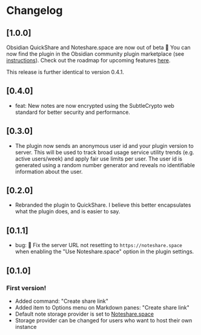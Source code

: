 # Changelog

## [1.0.0]

Obsidian QuickShare and Noteshare.space are now out of beta 🚀 You can now find the plugin
in the Obsidian community plugin marketplace (see [instructions](https://noteshare.space/install)).
Check out the roadmap for upcoming features [here](https://noteshare.space/roadmap).

This release is further identical to version 0.4.1.

## [0.4.0]

- feat: New notes are now encrypted using the SubtleCrypto web standard for better security and performance.
## [0.3.0]

- The plugin now sends an anonymous user id and your plugin version to server. This will be used to track broad usage service utility trends (e.g. active users/week) and apply fair use limits per user. The user id is generated using a random number generator and reveals no identifiable information about the user.
## [0.2.0]

- Rebranded the plugin to QuickShare. I believe this better encapsulates what the plugin does, and is easier to say.

## [0.1.1]


- bug: 🐛 Fix the server URL not resetting to `https://noteshare.space` when enabling the "Use Noteshare.space" option in the plugin settings.

## [0.1.0]

### First version! 

- Added command: "Create share link"
- Added item to Options menu on Markdown panes:  "Create share link"
- Default note storage provider is set to [Noteshare.space](https://noteshare.space)
- Storage provider can be changed for users who want to host their own instance